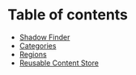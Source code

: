 # Table of contents

* [Shadow Finder](README.md)
* [Categories](categories.md)
* [Regions](regions.md)
* [Reusable Content Store](reusable-content-store.md)
